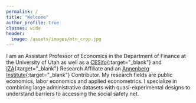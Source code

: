 ```yaml
---
permalink: /
title: "Welcome"
author_profile: true
classes: wide
header:
  image: /assets/images/mtn_crop.jpg
---
```


I am an Assistant Professor of Economics in the Department of Finance at the University of Utah as well as a [CESifo](http://www.cesifo-group.de/ifoHome.html){:target="_blank"} and [IZA](https://www.iza.org/people/affiliates/25740/jason-b-cook){:target="_blank"} Research Affiliate and an [Annenberg Institute](https://edworkingpapers.com/contributors){:target="_blank"} Contributor. My research fields are public economics, labor economics and applied econometrics. I specialize in combining large administrative datasets with quasi-experimental designs to understand barriers to accessing the social safety net.
